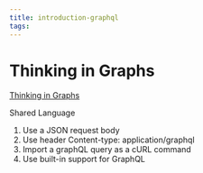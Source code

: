 ```yaml
---
title: introduction-graphql
tags:
---
```



# Thinking in Graphs
[Thinking in Graphs](https://graphql.org/learn/thinking-in-graphs/)

Shared Language


1. Use a JSON request body
2. Use header Content-type: application/graphql
3. Import a graphQL query as a cURL command
4. Use built-in support for GraphQL

